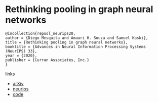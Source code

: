# Rethinking pooling in graph neural networks

```
@incollection{repool_neurips20,
author = {Diego Mesquita and Amauri H. Souza and Samuel Kaski},
title = {Rethinking pooling in graph neural networks},
booktitle = {Advances in Neural Information Processing Systems (NeurIPS) 33},
year = {2020},
publisher = {Curran Associates, Inc.}
}
```

links
- [arXiv](https://arxiv.org/abs/2010.11418)
- [neurips](https://nips.cc/Conferences/2020/ScheduleMultitrack?event=19022)
- [code](https://github.com/AaltoPML/Rethinking-pooling-in-GNNs)
